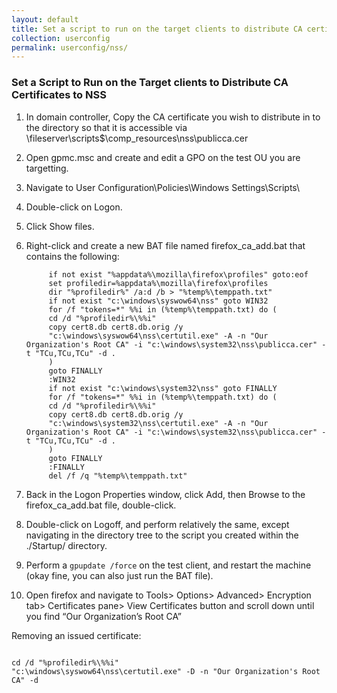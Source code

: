 ```yaml
---
layout: default
title: Set a script to run on the target clients to distribute CA certificates to NSS
collection: userconfig
permalink: userconfig/nss/
---
```



### Set a Script to Run on the Target clients to Distribute CA Certificates to NSS

1. In domain controller, Copy the CA certificate you wish to distribute in to the directory so that it is accessible via \\fileserver\scripts$\comp_resources\nss\publicca.cer
2. Open gpmc.msc and create and edit a GPO on the test OU you are targetting.
3. Navigate to User Configuration\Policies\Windows Settings\Scripts\

4. Double-click on Logon.

5. Click Show files.

6. Right-click and create a new BAT file named firefox_ca_add.bat that contains the following:

            if not exist "%appdata%\mozilla\firefox\profiles" goto:eof
            set profiledir=%appdata%\mozilla\firefox\profiles
            dir "%profiledir%" /a:d /b > "%temp%\temppath.txt"
            if not exist "c:\windows\syswow64\nss" goto WIN32
            for /f "tokens=*" %%i in (%temp%\temppath.txt) do (
            cd /d "%profiledir%\%%i"
            copy cert8.db cert8.db.orig /y
            "c:\windows\syswow64\nss\certutil.exe" -A -n "Our Organization's Root CA" -i "c:\windows\system32\nss\publicca.cer" -t "TCu,TCu,TCu" -d .
            )
            goto FINALLY
            :WIN32
            if not exist "c:\windows\system32\nss" goto FINALLY
            for /f "tokens=*" %%i in (%temp%\temppath.txt) do (
            cd /d "%profiledir%\%%i"
            copy cert8.db cert8.db.orig /y
            "c:\windows\system32\nss\certutil.exe" -A -n "Our Organization's Root CA" -i "c:\windows\system32\nss\publicca.cer" -t "TCu,TCu,TCu" -d .
            )
            goto FINALLY
            :FINALLY
            del /f /q "%temp%\temppath.txt"

7. Back in the Logon Properties window, click Add, then Browse to the firefox_ca_add.bat file, double-click.

8. Double-click on Logoff, and perform relatively the same, except navigating in the directory tree to the script you created within the ./Startup/ directory.

9. Perform a `gpupdate /force` on the test client, and restart the machine (okay fine, you can also just run the BAT file).

10. Open firefox and navigate to Tools> Options> Advanced> Encryption tab> Certificates pane> View Certificates button and scroll down until you find “Our Organization’s Root CA”

Removing an issued certificate:

```

cd /d "%profiledir%\%%i"
"c:\windows\syswow64\nss\certutil.exe" -D -n "Our Organization's Root CA" -d 
```
